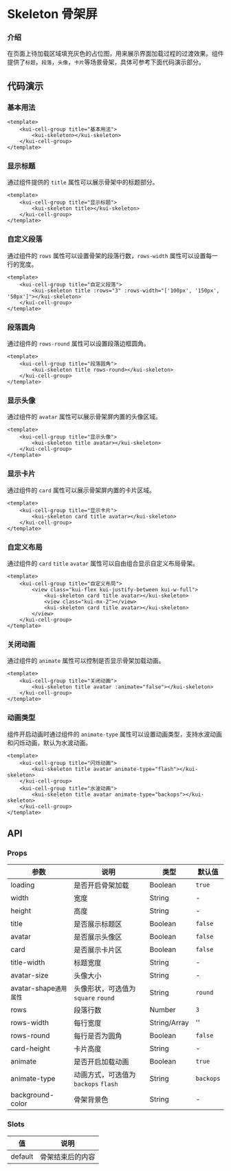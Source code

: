 # Skeleton 骨架屏

### 介绍

在页面上待加载区域填充灰色的占位图，用来展示界面加载过程的过渡效果。组件提供了`标题`，`段落`，`头像`，`卡片`等场景骨架，具体可参考下面代码演示部分。

## 代码演示

### 基本用法

```vue
<template>
    <kui-cell-group title="基本用法">
        <kui-skeleton></kui-skeleton>
    </kui-cell-group>
</template>
```

### 显示标题

通过组件提供的 `title` 属性可以展示骨架中的标题部分。

```vue
<template>
    <kui-cell-group title="显示标题">
        <kui-skeleton title></kui-skeleton>
    </kui-cell-group>
</template>
```

### 自定义段落

通过组件的 `rows` 属性可以设置骨架的段落行数，`rows-width` 属性可以设置每一行的宽度。

```vue
<template>
    <kui-cell-group title="自定义段落">
        <kui-skeleton title :rows="3" :rows-width="['100px', '150px', '50px']"></kui-skeleton>
    </kui-cell-group>
</template>
```

### 段落圆角

通过组件的 `rows-round` 属性可以设置段落边框圆角。

```vue
<template>
    <kui-cell-group title="段落圆角">
        <kui-skeleton title rows-round></kui-skeleton>
    </kui-cell-group>
</template>
```

### 显示头像

通过组件的 `avatar` 属性可以展示骨架屏内置的头像区域。

```vue
<template>
    <kui-cell-group title="显示头像">
        <kui-skeleton title avatar></kui-skeleton>
    </kui-cell-group>
</template>
```

### 显示卡片

通过组件的 `card` 属性可以展示骨架屏内置的卡片区域。

```vue
<template>
    <kui-cell-group title="显示卡片">
        <kui-skeleton card title avatar></kui-skeleton>
    </kui-cell-group>
</template>
```

### 自定义布局

通过组件的 `card` `title` `avatar` 属性可以自由组合显示自定义布局骨架。

```vue
<template>
    <kui-cell-group title="自定义布局">
        <view class="kui-flex kui-justify-between kui-w-full">
            <kui-skeleton card title avatar></kui-skeleton>
            <view class="kui-mx-2"></view>
            <kui-skeleton card title avatar></kui-skeleton>
        </view>
    </kui-cell-group>
</template>
```

### 关闭动画

通过组件的 `animate` 属性可以控制是否显示骨架加载动画。

```vue
<template>
    <kui-cell-group title="关闭动画">
        <kui-skeleton title avatar :animate="false"></kui-skeleton>
    </kui-cell-group>
</template>
```

### 动画类型

组件开启动画时通过组件的 `animate-type` 属性可以设置动画类型，支持水波动画和闪烁动画，默认为水波动画。

```vue
<template>
    <kui-cell-group title="闪烁动画">
        <kui-skeleton title avatar animate-type="flash"></kui-skeleton>
    </kui-cell-group>
    <kui-cell-group title="水波动画">
        <kui-skeleton title avatar animate-type="backops"></kui-skeleton>
    </kui-cell-group>
</template>
```

## API

### Props

| 参数 | 说明 | 类型 | 默认值
|----- | ----- | ----- | -----
| loading | 是否开启骨架加载 | Boolean | `true`
| width | 宽度 | String | -
| height | 高度 | String | -
| title | 是否展示标题区 | Boolean | `false`
| avatar | 是否展示头像区 | Boolean | `false`
| card | 是否展示卡片区 | Boolean | `false`
| title-width | 标题宽度 | String | -
| avatar-size | 头像大小 | String | -
| avatar-shape`通用属性` | 头像形状，可选值为 `square` `round` | String | `round`
| rows | 段落行数 | Number | `3`
| rows-width | 每行宽度 | String/Array | ''
| rows-round | 每行是否为圆角 | Boolean | `false`
| card-height | 卡片高度 | String | -
| animate | 是否开启加载动画 | Boolean | `true`
| animate-type | 动画方式，可选值为 `backops` `flash` | String | `backops`
| background-color | 骨架背景色 | String | -

### Slots
| 值 | 说明
|----|------
| default | 骨架结束后的内容